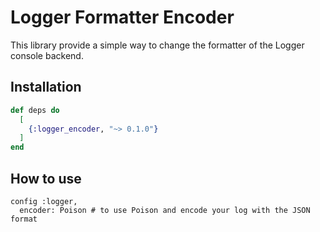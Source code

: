 # Logger Formatter Encoder

This library provide a simple way to change the formatter of the Logger console
backend.

## Installation

```elixir
def deps do
  [
    {:logger_encoder, "~> 0.1.0"}
  ]
end
```

## How to use

```
config :logger,
  encoder: Poison # to use Poison and encode your log with the JSON format
```
